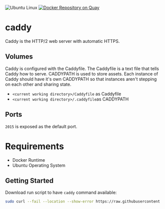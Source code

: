 ![Ubuntu Linux](https://img.shields.io/badge/tested-ubuntu-green.svg) [![Docker Repository on Quay](https://quay.io/repository/suckowbiz/caddy/status "Docker Repository on Quay")](https://quay.io/repository/suckowbiz/caddy)

# caddy

Caddy is the HTTP/2 web server with automatic HTTPS.

## Volumes

Caddy is configured with the Caddyfile. The Caddyfile is a text file that tells Caddy how to serve. CADDYPATH is used to store assets. Each instance of Caddy should have it's own CADDYPATH so that instances aren't stepping on each other and sharing state.

- `<current working directory>/Caddyfile` as Caddyfile
- `<current working directory>/.caddyfile`as CADDYPATH

## Ports

`2015` is exposed as the default port.

# Requirements

- Docker Runtime
- Ubuntu Operating System

## Getting Started

Download run script to have `caddy` command available:

```bash
sudo curl --fail --location --show-error https://raw.githubusercontent.com/suckowbiz/dockerside/master/caddy/caddy -o /usr/local/bin/caddy && sudo chmod +x /usr/local/bin/caddy
```
